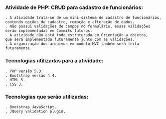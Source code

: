 ### Atividade de PHP: CRUD para cadastro de funcionários:
    . A atividade trata-se de um mini-sistema de cadastro de funcionários,
    contendo opções de cadastro, remoção e alteração de dados.
    . Não possui validações de campos no formulário, essas validações serão implementadas em Commits futuros.
    . A atividade não está toda estruturada em Orientação a objetos, 
    que será implementada futuramente junto com as validações.
    . A organização dos arquivos em modelo MVC também será feita futuramente.
    
### Tecnologias utilizadas para a atividade:
    . PHP versão 5.3.
    . Bootstrap versão 4.4.
    . HTML 5.
    . CSS 3.
    
### Tecnologias que serão utilizadas:
    . Bootstrap JavaScript. 
    . JQuery validation plugin.
    
    
    
